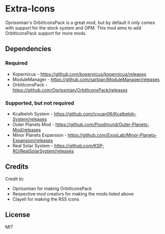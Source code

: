 # Extra-Icons
Oprissmian's OrbitIconsPack is a great mod, but by default it only comes with support for the stock system and OPM. This mod aims to add OrbitIconsPack support for more mods.

## Dependencies

### Required
- Kopernicus - https://github.com/kopernicus/kopernicus/releases
- ModuleManager - https://github.com/sarbian/ModuleManager/releases
- OrbitIconsPack - https://github.com/Oprissmian/OrbitIconsPack/releases

### Supported, but not required

- Kcalbeloh System - https://github.com/jcyuan06/Kcalbeloh-System/releases
- Outer Planets Mod - https://github.com/Poodmund/Outer-Planets-Mod/releases
- Minor Planets Expansion - https://github.com/ExosLab/Minor-Planets-Expansion/releases
- Real Solar System - https://github.com/KSP-RO/RealSolarSystem/releases

## Credits
Credit to:
- Oprissmian for making OrbitIconsPack
- Respective mod creators for making the mods listed above
- Clayell for making the RSS icons

## License
MIT
